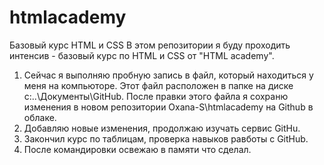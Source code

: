 # htmlacademy
Базовый курс HTML и CSS 
В этом репозитории я буду проходить интенсив - базовый курс по HTML и CSS от "HTML academy".

1. Сейчас я выполняю пробную запись в файл, который находиться у меня на компьюторе. Этот файл расположен в папке на диске c:\..\Документы\GitHub.
После правки этого файла я сохраню изменения в новом репозитории Oxana-S\htmlacademy на Github в облаке.   
2. Добавляю новые изменения, продолжаю изучать сервис GitHu.
3. Закончил курс по таблицам, проверка навыков равботы с GitHub.
4. После командировки освежаю в памяти что сделал.
